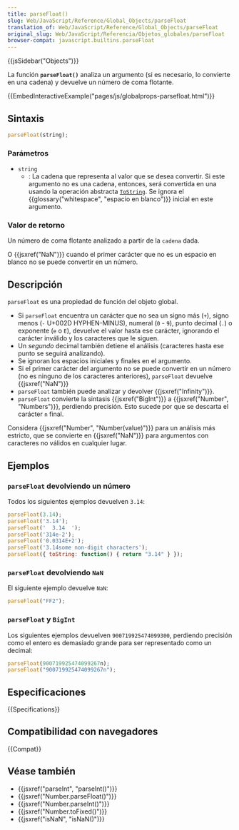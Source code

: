 ```yaml
---
title: parseFloat()
slug: Web/JavaScript/Reference/Global_Objects/parseFloat
translation_of: Web/JavaScript/Reference/Global_Objects/parseFloat
original_slug: Web/JavaScript/Referencia/Objetos_globales/parseFloat
browser-compat: javascript.builtins.parseFloat
---
```

{{jsSidebar("Objects")}}

La función **`parseFloat()`** analiza un argumento (si es necesario, lo convierte en una cadena) y devuelve un número de coma flotante.

{{EmbedInteractiveExample("pages/js/globalprops-parsefloat.html")}}

## Sintaxis

```js
parseFloat(string);
```

### Parámetros

- `string`
  - : La cadena que representa al valor que se desea convertir.
    Si este argumento no es una cadena, entonces, será convertida en una usando
    la operación abstracta [`ToString`](https://tc39.es/ecma262/#sec-tostring).
    Se ignora el {{glossary("whitespace", "espacio en blanco")}} inicial en este argumento.

### Valor de retorno

Un número de coma flotante analizado a partir de la `cadena` dada.

O {{jsxref("NaN")}} cuando el primer carácter que no es un espacio en blanco
no se puede convertir en un número.

## Descripción

`parseFloat` es una propiedad de función del objeto global.

- Si `parseFloat` encuentra un carácter que no sea un signo más (`+`),
  signo menos (`-` U+002D HYPHEN-MINUS), numeral (`0` - `9`), punto decimal (`.`)
  o exponente (`e` o `E`), devuelve el valor hasta ese carácter,
  ignorando el carácter inválido y los caracteres que le siguen.
- Un _segundo_ decimal también detiene el análisis (caracteres hasta ese punto se seguirá analizando).
- Se ignoran los espacios iniciales y finales en el argumento.
- Si el primer carácter del argumento no se puede convertir en un número (no es
  ninguno de los caracteres anteriores), `parseFloat` devuelve {{jsxref("NaN")}}
- `parseFloat` también puede analizar y devolver {{jsxref("Infinity")}}.
- `parseFloat` convierte la sintasis {{jsxref("BigInt")}} a {{jsxref("Number", "Numbers")}},
  perdiendo precisión. Esto sucede por que se descarta el carácter `n` final.

Considera {{jsxref("Number", "Number(value)")}} para un análisis más estricto,
que se convierte en {{jsxref("NaN")}} para argumentos con caracteres no válidos
en cualquier lugar.

## Ejemplos

### `parseFloat` devolviendo un número

Todos los siguientes ejemplos devuelven `3.14`:

```js
parseFloat(3.14);
parseFloat('3.14');
parseFloat('  3.14  ');
parseFloat('314e-2');
parseFloat('0.0314E+2');
parseFloat('3.14some non-digit characters');
parseFloat({ toString: function() { return "3.14" } });
```

### `parseFloat` devolviendo `NaN`

El siguiente ejemplo devuelve `NaN`:

```js
parseFloat("FF2");
```

### `parseFloat` y `BigInt`

Los siguientes ejemplos devuelven `900719925474099300`, perdiendo precisión como
el entero es demasiado grande para ser representado como un decimal:

```js
parseFloat(900719925474099267n);
parseFloat("900719925474099267n");
```

## Especificaciones

{{Specifications}}

## Compatibilidad con navegadores

{{Compat}}

## Véase también

- {{jsxref("parseInt", "parseInt()")}}
- {{jsxref("Number.parseFloat()")}}
- {{jsxref("Number.parseInt()")}}
- {{jsxref("Number.toFixed()")}}
- {{jsxref("isNaN", "isNaN()")}}
